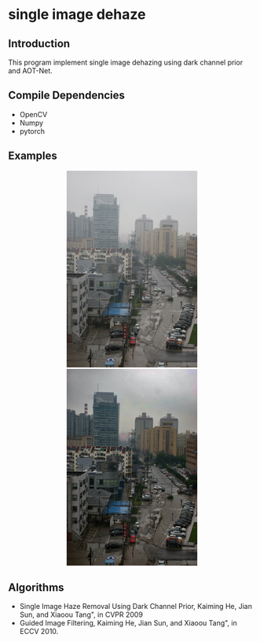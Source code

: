 # single image dehaze
## Introduction
This program implement single image dehazing using dark channel prior and AOT-Net. 

## Compile Dependencies
- OpenCV
- Numpy
- pytorch

## Examples
<center>
<img src="./image/15.png"  height = "400" alt="图片名称" />
<img src="./image/J.png"   height = "400" alt="图片名称" />
</center>


## Algorithms
- Single Image Haze Removal Using Dark Channel Prior, Kaiming He, Jian Sun, and Xiaoou Tang", in CVPR 2009 
- Guided Image Filtering, Kaiming He, Jian Sun, and Xiaoou Tang", in ECCV 2010.
